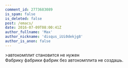 ```yaml
---
comment_id: 2773683089
is_spam: false
is_deleted: false
post: /emacs/
date: 2016-07-09T08:00:41Z
author_fullname: 'Max'
author_nickname: 'disqus_iUi0dekjg8'
author_is_anon: false
---
```


<p>&gt;автокомплит становится не нужен<br>Фабрику фабрики фабрик без автокомплита не создашь.</p>
